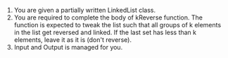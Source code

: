 1. You are given a partially written LinkedList class.
2. You are required to complete the body of kReverse function. The function is expected to tweak the list such that all groups of k elements in the list get reversed and linked. If the last set has less than k elements, leave it as it is (don't reverse).
3. Input and Output is managed for you.

